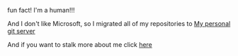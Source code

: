fun fact! I'm a human!!!

And I don't like Microsoft, so I migrated all of my repositories to 
[My personal git server](http://git.aranroig.com/BinarySandia04)

And if you want to stalk more about me click [here](https://aranroig.com)
